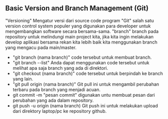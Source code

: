 ## Basic Version and Branch Management (Git)

"Versioning" Mengatur versi dari source code program
"Git" salah satu version control system populer yang digunakan para developer untuk mengembangkan software secara bersama-sama.
"branch" branch pada repository untuk melindungi main project kita, jika kita ingin melakukan develop aplikasi bersama rekan kita lebih baik kita menggunakan branch yang mengacu pada main/master.

- "git branch (nama branch)" code tersebut untuk membuat branch.
- "git branch --list" Anda dapat menggunakan code tersebut untuk melihat apa saja branch yang ada di direktori.
- "git checkout (nama branch)" code tersebut untuk berpindah ke branch yang lain.
- "git pull origin (nama branch)" Git pull ini untuk mengambil perubahan terbaru pada branch yang menjadi acuan.
- git commit -m "pesan commit" digunakan untu membuat pesan dari perubahan yang ada dalam repository.
- git push -u origin (nama branch) Git push ini untuk melakukan upload dari direktory laptop/pc ke repository github.
